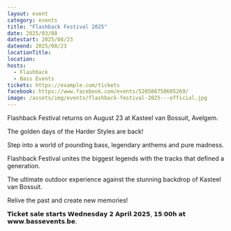 ```yaml
---
layout: event
category: events
title: "Flashback Festival 2025"
date: 2025/03/08
datestart: 2025/08/23
dateend: 2025/08/23
locationTitle:
location:
hosts:
  - Flashback
  - Bass Events
tickets: https://example.com/tickets
facebook: https://www.facebook.com/events/520580750605269/
image: /assets/img/events/flashback-festival-2025---official.jpg
---
```


Flashback Festival returns on August 23 at Kasteel van Bossuit, Avelgem.

The golden days of the Harder Styles are back!

Step into a world of pounding bass, legendary anthems and pure madness.

Flashback Festival unites the biggest legends with the tracks that defined a generation.

The ultimate outdoor experience against the stunning backdrop of Kasteel van Bossuit.

Relive the past and create new memories!

𝗧𝗶𝗰𝗸𝗲𝘁 𝘀𝗮𝗹𝗲 𝘀𝘁𝗮𝗿𝘁𝘀 𝗪𝗲𝗱𝗻𝗲𝘀𝗱𝗮𝘆 𝟮 𝗔𝗽𝗿𝗶𝗹 𝟮𝟬𝟮𝟱, 𝟭𝟱:𝟬𝟬𝗵 𝗮𝘁 𝘄𝘄𝘄.𝗯𝗮𝘀𝘀𝗲𝘃𝗲𝗻𝘁𝘀.𝗯𝗲.

